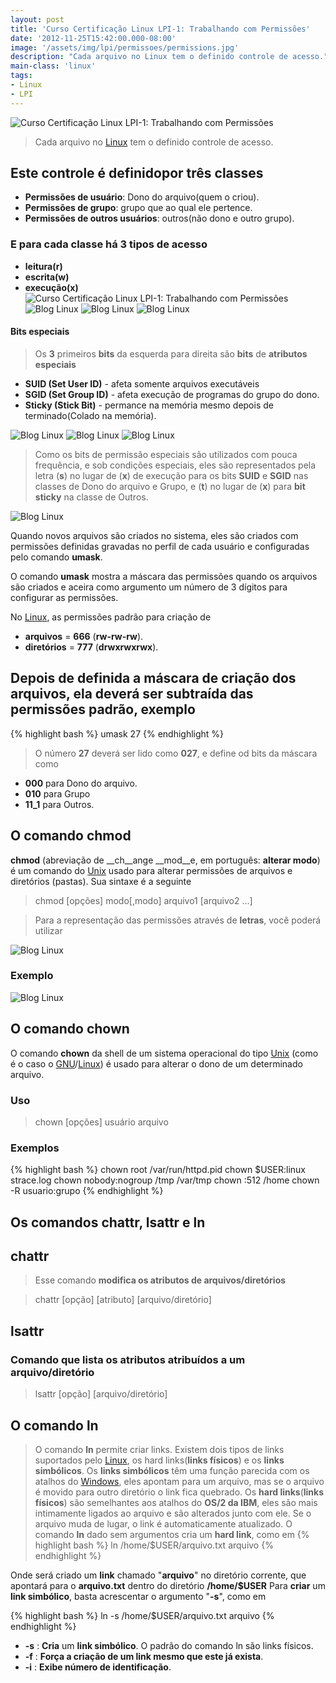 ```yaml
---
layout: post
title: 'Curso Certificação Linux LPI-1: Trabalhando com Permissões'
date: '2012-11-25T15:42:00.000-08:00'
image: '/assets/img/lpi/permissoes/permissions.jpg'
description: "Cada arquivo no Linux tem o definido controle de acesso."
main-class: 'linux'
tags:
- Linux
- LPI
---
```


![Curso Certificação Linux LPI-1: Trabalhando com Permissões](/assets/img/lpi/permissoes/permissions.jpg "Curso Certificação Linux LPI-1: Trabalhando com Permissões")

> Cada arquivo no [Linux](http://www.terminalroot.com.br/tags#linux) tem o definido controle de acesso.

## Este controle é definidopor três classes

* __Permissões de usuário__: Dono do arquivo(quem o criou).
* __Permissões de grupo__: grupo que ao qual ele pertence.
* __Permissões de outros usuários__: outros(não dono e outro grupo).

### E para cada classe há 3 tipos de acesso

* __leitura(r)__
* __escrita(w)__
* __execução(x)__
![Curso Certificação Linux LPI-1: Trabalhando com Permissões](/assets/img/lpi/permissoes/15659.gif "Curso Certificação Linux LPI-1: Trabalhando com Permissões")
![Blog Linux](/assets/img/lpi/permissoes/1.jpg "Blog Linux")
![Blog Linux](/assets/img/lpi/permissoes/2.jpg "Blog Linux")
![Blog Linux](/assets/img/lpi/permissoes/3.jpg "Blog Linux")

#### Bits especiais

> Os __3__ primeiros __bits__ da esquerda para direita são __bits__ de __atributos especiais__

* __SUID (Set User ID)__ - afeta somente arquivos executáveis
* __SGID (Set Group ID)__ - afeta execução de programas do grupo do dono.
* __Sticky (Stick Bit)__ - permance na memória mesmo depois de terminado(Colado na memória).

![Blog Linux](/assets/img/lpi/permissoes/4.jpg "Blog Linux") 
![Blog Linux](/assets/img/lpi/permissoes/5.jpg "Blog Linux")
![Blog Linux](/assets/img/lpi/permissoes/6.jpg "Blog Linux")

> Como os bits de permissão especiais são utilizados com pouca frequência, e sob condições especiais, eles são representados pela letra (__s__) no lugar de (__x__) de execução para os bits __SUID__ e __SGID__ nas classes de Dono do arquivo e Grupo, e (__t__) no lugar de (__x__) para __bit sticky__ na classe de Outros.

![Blog Linux](/assets/img/lpi/permissoes/7.jpg "Blog Linux")

Quando novos arquivos são criados no sistema, eles são criados com permissões definidas gravadas no perfil de cada usuário e configuradas pelo comando __umask__.

O comando __umask__ mostra a máscara das permissões quando os arquivos são criados e aceira como argumento um número de 3 dígitos para configurar as permissões.

No [Linux](http://www.terminalroot.com.br/tags#linux), as permissões padrão para criação de

* __arquivos__ = __666__ (__rw-rw-rw__).
* __diretórios__ = __777__ (__drwxrwxrwx__).

## Depois de definida a máscara de criação dos arquivos, ela deverá ser subtraída das permissões padrão, exemplo

{% highlight bash %}
umask 27
{% endhighlight %}

> O número __27__ deverá ser lido como __027__, e define od bits da máscara como

* __000__ para Dono do arquivo.
* __010__ para Grupo
* __11_1__ para Outros.

## O comando chmod

__chmod__ (abreviação de __ch__ange __mod__e, em português: __alterar modo__) é um comando do [Unix](https://cse.google.com.br/cse/publicurl?cx=004473188612396442360:qs2ekmnkweq&q=unix) usado para alterar permissões de arquivos e diretórios (pastas). Sua sintaxe é a seguinte

> chmod [opções] modo[,modo] arquivo1 [arquivo2 ...]


> Para a representação das permissões através de __letras__, você poderá utilizar

![Blog Linux](/assets/img/lpi/permissoes/9.jpg "Blog Linux")

### Exemplo

![Blog Linux](/assets/img/lpi/permissoes/10.jpg "Blog Linux")

## O comando chown

O comando __chown__ da shell de um sistema operacional do tipo [Unix](http://www.terminalroot.com.br/tags#unix) (como é o caso o [GNU](http://www.terminalroot.com.br/tags#gnu)/[Linux](http://www.terminalroot.com.br/tags#linux)) é usado para alterar o dono de um determinado arquivo.

### Uso

> chown [opções] usuário arquivo

### Exemplos

{% highlight bash %}
chown root /var/run/httpd.pid
chown $USER:linux strace.log
chown nobody:nogroup /tmp /var/tmp
chown :512 /home
chown -R usuario:grupo
{% endhighlight %}

## Os comandos chattr, lsattr e ln

## chattr

> Esse comando __modifica os atributos de arquivos/diretórios__

> chattr [opção] [atributo] [arquivo/diretório]

## lsattr

### Comando que lista os atributos atribuídos a um arquivo/diretório

> lsattr [opção] [arquivo/diretório]

## O comando ln

> O comando __ln__ permite criar links. Existem dois tipos de links suportados pelo [Linux](http://www.terminalroot.com.br/tags#linux), os hard links(__links físicos__) e os __links simbólicos__. Os __links simbólicos__ têm uma função parecida com os atalhos do [Windows](https://cse.google.com.br/cse/publicurl?cx=004473188612396442360:qs2ekmnkweq&q=Windows), eles apontam para um arquivo, mas se o arquivo é movido para outro diretório o link fica quebrado. Os __hard links__(__links físicos__) são semelhantes aos atalhos do __OS/2 da IBM__, eles são mais intimamente ligados ao arquivo e são alterados junto com ele. Se o arquivo muda de lugar, o link é automaticamente atualizado.
O comando __ln__ dado sem argumentos cria um __hard link__, como em
{% highlight bash %}
ln /home/$USER/arquivo.txt arquivo
{% endhighlight %}

Onde será criado um __link__ chamado "__arquivo__" no diretório corrente, que apontará para o __arquivo.txt__ dentro do diretório __/home/$USER__
Para __criar__ um __link simbólico__, basta acrescentar o argumento "__-s__", como em

{% highlight bash %}
ln -s /home/$USER/arquivo.txt arquivo
{% endhighlight %}


* __-s__ : __Cria__ um __link simbólico__. O padrão do comando ln são links físicos.
* __-f__ : __Força a criação de um link mesmo que este já exista__.
* __-i__ : __Exibe número de identificação__.

